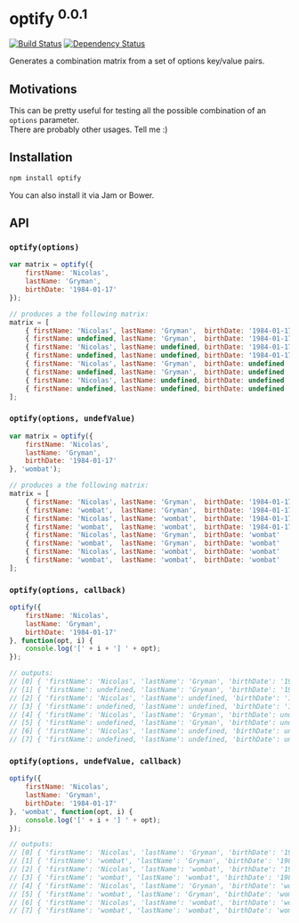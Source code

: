 # optify <sup>0.0.1</sup>

[![Build Status](https://travis-ci.org/ngryman/optify.png)](https://travis-ci.org/ngryman/optify)
[![Dependency Status](https://gemnasium.com/ngryman/optify.png)](https://gemnasium.com/ngryman/optify)

Generates a combination matrix from a set of options key/value pairs.

## Motivations

This can be pretty useful for testing all the possible combination of an `options` parameter.<br>
There are probably other usages. Tell me :)

## Installation

```bash
npm install optify
```

You can also install it via Jam or Bower.

## API

### `optify(options)`

```javascript
var matrix = optify({
	firstName: 'Nicolas',
	lastName: 'Gryman',
	birthDate: '1984-01-17'
});

// produces a the following matrix:
matrix = [
	{ firstName: 'Nicolas', lastName: 'Gryman',  birthDate: '1984-01-17' },
	{ firstName: undefined, lastName: 'Gryman',  birthDate: '1984-01-17' },
	{ firstName: 'Nicolas', lastName: undefined, birthDate: '1984-01-17' },
	{ firstName: undefined, lastName: undefined, birthDate: '1984-01-17' },
	{ firstName: 'Nicolas', lastName: 'Gryman',  birthDate: undefined    },
	{ firstName: undefined, lastName: 'Gryman',  birthDate: undefined    },
	{ firstName: 'Nicolas', lastName: undefined, birthDate: undefined    },
	{ firstName: undefined, lastName: undefined, birthDate: undefined    }
];
```

### `optify(options, undefValue)`

```javascript
var matrix = optify({
	firstName: 'Nicolas',
	lastName: 'Gryman',
	birthDate: '1984-01-17'
}, 'wombat');

// produces a the following matrix:
matrix = [
	{ firstName: 'Nicolas', lastName: 'Gryman',  birthDate: '1984-01-17' },
	{ firstName: 'wombat',  lastName: 'Gryman',  birthDate: '1984-01-17' },
	{ firstName: 'Nicolas', lastName: 'wombat',  birthDate: '1984-01-17' },
	{ firstName: 'wombat',  lastName: 'wombat',  birthDate: '1984-01-17' },
	{ firstName: 'Nicolas', lastName: 'Gryman',  birthDate: 'wombat'     },
	{ firstName: 'wombat',  lastName: 'Gryman',  birthDate: 'wombat'     },
	{ firstName: 'Nicolas', lastName: 'wombat',  birthDate: 'wombat'     },
	{ firstName: 'wombat',  lastName: 'wombat',  birthDate: 'wombat'     }
];
```

### `optify(options, callback)`

```javascript
optify({
	firstName: 'Nicolas',
	lastName: 'Gryman',
	birthDate: '1984-01-17'
}, function(opt, i) {
	console.log('[' + i + '] ' + opt);
});

// outputs:
// [0] { 'firstName': 'Nicolas', 'lastName': 'Gryman', 'birthDate': '1984-01-17' }
// [1] { 'firstName': undefined, 'lastName': 'Gryman', 'birthDate': '1984-01-17' }
// [2] { 'firstName': 'Nicolas', 'lastName': undefined, 'birthDate': '1984-01-17' }
// [3] { 'firstName': undefined, 'lastName': undefined, 'birthDate': '1984-01-17' }
// [4] { 'firstName': 'Nicolas', 'lastName': 'Gryman', 'birthDate': undefined }
// [5] { 'firstName': undefined, 'lastName': 'Gryman', 'birthDate': undefined }
// [6] { 'firstName': 'Nicolas', 'lastName': undefined, 'birthDate': undefined }
// [7] { 'firstName': undefined, 'lastName': undefined, 'birthDate': undefined }
```

### `optify(options, undefValue, callback)`

```javascript
optify({
	firstName: 'Nicolas',
	lastName: 'Gryman',
	birthDate: '1984-01-17'
}, 'wombat', function(opt, i) {
	console.log('[' + i + '] ' + opt);
});

// outputs:
// [0] { 'firstName': 'Nicolas', 'lastName': 'Gryman', 'birthDate': '1984-01-17' }
// [1] { 'firstName': 'wombat', 'lastName': 'Gryman', 'birthDate': '1984-01-17' }
// [2] { 'firstName': 'Nicolas', 'lastName': 'wombat', 'birthDate': '1984-01-17' }
// [3] { 'firstName': 'wombat', 'lastName': 'wombat', 'birthDate': '1984-01-17' }
// [4] { 'firstName': 'Nicolas', 'lastName': 'Gryman', 'birthDate': 'wombat' }
// [5] { 'firstName': 'wombat', 'lastName': 'Gryman', 'birthDate': 'wombat' }
// [6] { 'firstName': 'Nicolas', 'lastName': 'wombat', 'birthDate': 'wombat' }
// [7] { 'firstName': 'wombat', 'lastName': 'wombat', 'birthDate': 'wombat' }
```

